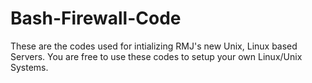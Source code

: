 # Bash-Firewall-Code
These are the codes used for intializing RMJ's new Unix, Linux based Servers. You are free to use these codes to setup your own Linux/Unix Systems. 
